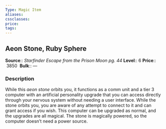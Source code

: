 ```yaml
---
Type: Magic Item
aliases:
cssclasses:
price: 
tags:
---
```

## Aeon Stone, Ruby Sphere

**Source**:: _Starfinder Escape from the Prison Moon pg. 44_
**Level**:: 6
**Price**::  3850 
**Bulk**:: —

### Description

While this _aeon stone_ orbits you, it functions as a comm unit and a tier 3 computer with an artificial personality upgrade that you can access directly through your nervous system without needing a user interface. While the stone orbits you, you are aware of any attempt to connect to it and can grant access if you wish. This computer can be upgraded as normal, and the upgrades are all magical. The stone is magically powered, so the computer doesn’t need a power source.